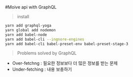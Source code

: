 #Moive api with GraphQL

> install

```bash
yarn add graphql-yoga
yarn global add nodemon
yarn add babel-node
yarn add babel-cli --ingnore-engines
yarn add babel-cli babel-preset-env babel-preset-stage-3
```

> Problems solved by GraphQL

-   Over-fetchng : 필요한 정보보다 더 많은 정보를 받는 문제
-   Under-fetching :
    내용 보충하기
